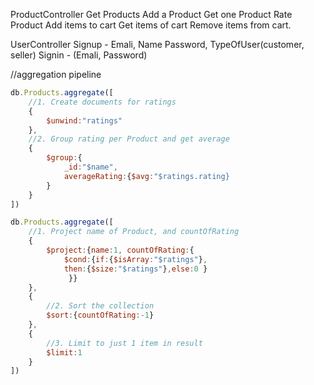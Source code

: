 ProductController
Get Products
Add a Product
Get one Product
Rate Product
Add items to cart
Get items of cart
Remove items from cart.

UserController
Signup - Emali, Name Password, TypeOfUser(customer, seller)
Signin - (Emali, Password)


//aggregation pipeline

```javascript
db.Products.aggregate([
    //1. Create documents for ratings
    {
        $unwind:"ratings"
    },
    //2. Group rating per Product and get average
    {
        $group:{
            _id:"$name",
            averageRating:{$avg:"$ratings.rating}
        }
    }
])
```
```javascript
db.Products.aggregate([
    //1. Project name of Product, and countOfRating
    {
        $project:{name:1, countOfRating:{
            $cond:{if:{$isArray:"$ratings"},
            then:{$size:"$ratings"},else:0 }
             }}
    },
    {
        //2. Sort the collection
        $sort:{countOfRating:-1}
    },
    {
        //3. Limit to just 1 item in result
        $limit:1
    }
])
```
